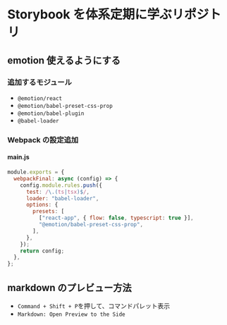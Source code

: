 # Storybook を体系定期に学ぶリポジトリ

## emotion 使えるようにする

### 追加するモジュール

- `@emotion/react`
- `@emotion/babel-preset-css-prop`
- `@emotion/babel-plugin`
- `@babel-loader`

### Webpack の設定追加

#### main.js

```js
module.exports = {
  webpackFinal: async (config) => {
    config.module.rules.push({
      test: /\.(ts|tsx)$/,
      loader: "babel-loader",
      options: {
        presets: [
          ["react-app", { flow: false, typescript: true }],
          "@emotion/babel-preset-css-prop",
        ],
      },
    });
    return config;
  },
};
```

## markdown のプレビュー方法

- `Command + Shift + P`を押して、コマンドパレット表示
- `Markdown: Open Preview to the Side`
